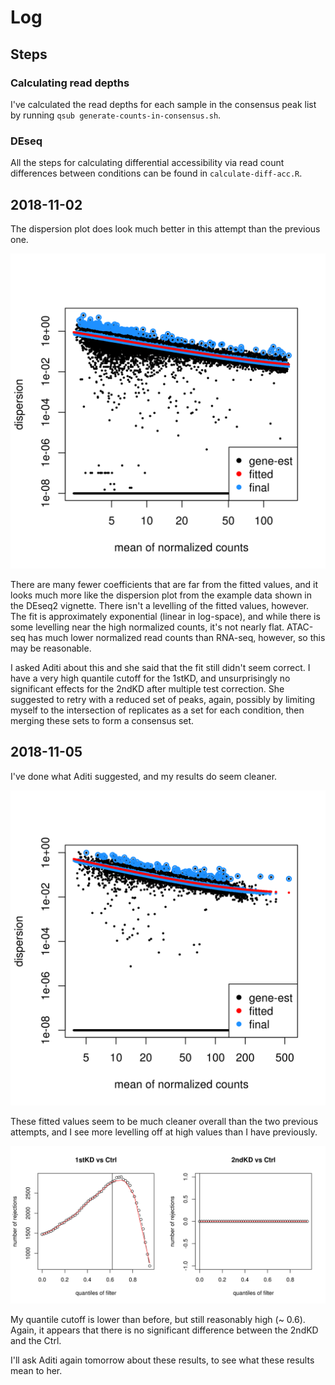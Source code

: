 # Log

## Steps

### Calculating read depths

I've calculated the read depths for each sample in the consensus peak list by running `qsub generate-counts-in-consensus.sh`.

### DEseq

All the steps for calculating differential accessibility via read count differences between conditions can be found in `calculate-diff-acc.R`.

## 2018-11-02

The dispersion plot does look much better in this attempt than the previous one.

![Dispersion plot](DEseq/FullConsensus/dispersion.png)

There are many fewer coefficients that are far from the fitted values, and it looks much more like the dispersion plot from the example data shown in the DEseq2 vignette.
There isn't a levelling of the fitted values, however.
The fit is approximately exponential (linear in log-space), and while there is some levelling near the high normalized counts, it's not nearly flat.
ATAC-seq has much lower normalized read counts than RNA-seq, however, so this may be reasonable.

I asked Aditi about this and she said that the fit still didn't seem correct.
I have a very high quantile cutoff for the 1stKD, and unsurprisingly no significant effects for the 2ndKD after multiple test correction.
She suggested to retry with a reduced set of peaks, again, possibly by limiting myself to the intersection of replicates as a set for each condition, then merging these sets to form a consensus set.

## 2018-11-05

I've done what Aditi suggested, and my results do seem cleaner.

![Dispersion plot](DEseq/dispersion.png)

These fitted values seem to be much cleaner overall than the two previous attempts, and I see more levelling off at high values than I have previously.

![Independent filtering](DEseq/independent-filtering.png)

My quantile cutoff is lower than before, but still reasonably high (~ 0.6).
Again, it appears that there is no significant difference between the 2ndKD and the Ctrl.

I'll ask Aditi again tomorrow about these results, to see what these results mean to her.
